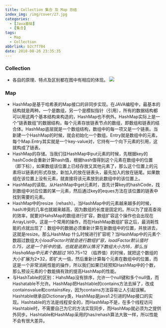```yaml
---
title: Collection 集合 及 Map 总结
index_img: /img/cover/27.jpg
categories:
  - [Java基础]
  - [集合]
tags:
  - Map
  - Collection
abbrlink: b2c7f784
date: 2018-08-26 23:35:35
---
```


### Collection
+ 各自的原理、特点及区别都在图中有相应的体现。
  ![](1.png)

### Map
+ HashMap是基于哈希表的Map接口的非同步实现。在JAVA编程中，最基本的结构就是两种。一个是数组，另一个是模拟指针（引用），所有的数据结构都可以用这两个基本结构来构造的，HashMap也不例外。HashMap实际上是一个“链表数组”的数据结构，每个元素存放链表节点的数组，即数组和链表的结合体。HashMap底层就是一个数组结构，数组中的每一项又是一个链表。当新建一个HashMap的时候，就会初始化一个数组。Entry就是数组中的元素，每个Map.Entry其实就是一个key-value对，它持有一个向下元素的引用，这就构成了链表。
+ HashMap的存储。当我们往HashMap中put元素的时候，先根据key的hashCode会重新计算hash值，根据hash值得到这个元素在数组中的位置（即下标），如果数组该位置上已经存放又其他元素了，那么这个位置上的元素将以链表的形式存放，新加入的放在链表头，最先加入的放在链尾。如果数组在该位置上没有元素，就直接将该元素放到此数组中的该位置上。
+ HashMap的读取。从HashMap中get元素时，首先计算key的hashCode，找到数组中对应位置的某一元素，然后通过key的eques方法在该位置的链表中找到需要的元素。
+ HashMap中的resize（rehash）。当HashMap中的元素越来越多的时候，hash冲突的几率也就越来越高，因为数组的长度是固定的。所以为了提高查询的效率，就要对HahsMap的数组进行扩容，数组扩容这个操作也会出现在ArrayList中。这是一个常用的操作，而在HashMap数组扩容之后，最消耗性能的点就出现了：数组中的数据必须重新计算在新数组中的位置，并放进去，这就是resize。那么HashMap 什么时候进行扩容呢？当HashMap中的元素个数超过数组大小*loadFactor时就会进行数组扩容，loadFactor默认值时 0.75，这是一个折中的值。也就是说默认情况下数组大小为16，那么当HashaMap中元素个数超过 16*0.75=12 （临界值）的时候，就把这个数组的大小扩展为2*32，即扩大一倍，然后重新计算每个元素在数组中的位置，而这是一个非常消耗性能的操作，所以我们如果已经预知HashMap中的个数，那么预设元素的个数能搞有效的提高HashMap的性能。
+ 与HashTable的区别：HahsMap没有排序，允许一个null键和多个null值，而Hashatable不允许。HashMap把Hashtable的contains方法去掉了，改成containsvalue和containsKey，因为contains方法容易让人引起误解。Hashtable继承自Dictionary类，HashMap是java1.2引进的Map接口的实现。Hashtable的方法是线程安全的，而HashMap不是，在多个线程访问Hashtable时，不需要自己为它的方法实现同步，而HashMap就必须为之提供外同步。Hashtable和HashMap采用的has/rehash算法大致一样，所以性能不会有很大差异。
